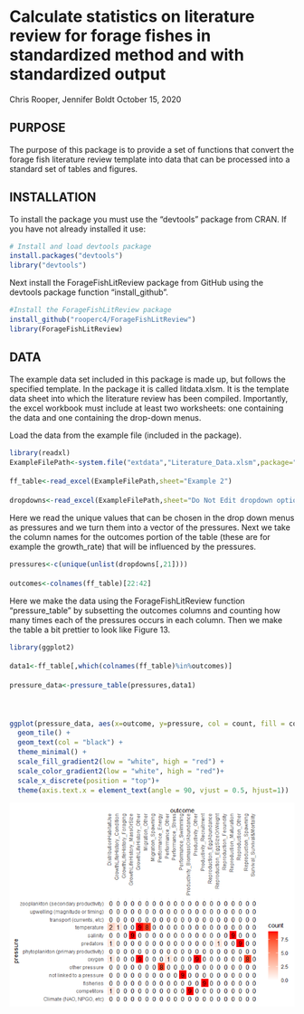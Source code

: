 Calculate statistics on literature review for forage fishes in
standardized method and with standardized output
================
Chris Rooper, Jennifer Boldt
October 15, 2020

## PURPOSE

The purpose of this package is to provide a set of functions that
convert the forage fish literature review template into data that can be
processed into a standard set of tables and figures.

## INSTALLATION

To install the package you must use the “devtools” package from CRAN. If
you have not already installed it use:

``` r
# Install and load devtools package
install.packages("devtools")
library("devtools")
```

Next install the ForageFishLitReview package from GitHub using the
devtools package function “install\_github”.

``` r
#Install the ForageFishLitReview package
install_github("rooperc4/ForageFishLitReview")
library(ForageFishLitReview)
```

## DATA

The example data set included in this package is made up, but follows
the specified template. In the package it is called litdata.xlsm. It is
the template data sheet into which the literature review has been
compiled. Importantly, the excel workbook must include at least two
worksheets: one containing the data and one containing the drop-down
menus.

Load the data from the example file (included in the package).

``` r
library(readxl)
ExampleFilePath<-system.file("extdata","Literature_Data.xlsm",package="ForageFishLitReview")

ff_table<-read_excel(ExampleFilePath,sheet="Example 2")

dropdowns<-read_excel(ExampleFilePath,sheet="Do Not Edit dropdown options")
```

Here we read the unique values that can be chosen in the drop down menus
as pressures and we turn them into a vector of the pressures. Next we
take the column names for the outcomes portion of the table (these are
for example the growth\_rate) that will be influenced by the pressures.

``` r
pressures<-c(unique(unlist(dropdowns[,21])))
                  
outcomes<-colnames(ff_table)[22:42]
```

Here we make the data using the ForageFishLitReview function
“pressure\_table” by subsetting the outcomes columns and counting how
many times each of the pressures occurs in each column. Then we make the
table a bit prettier to look like Figure 13.

``` r
library(ggplot2)

data1<-ff_table[,which(colnames(ff_table)%in%outcomes)]

pressure_data<-pressure_table(pressures,data1)
  
                      
                      
ggplot(pressure_data, aes(x=outcome, y=pressure, col = count, fill = count, label = count)) +
  geom_tile() +
  geom_text(col = "black") +
  theme_minimal() +
  scale_fill_gradient2(low = "white", high = "red") +
  scale_color_gradient2(low = "white", high = "red")+
  scale_x_discrete(position = "top")+
  theme(axis.text.x = element_text(angle = 90, vjust = 0.5, hjust=1))
```

![](Code_files/figure-gfm/grep%20the%20words-1.png)<!-- -->
